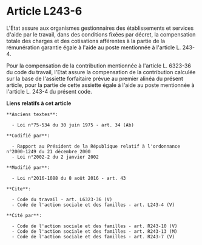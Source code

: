 # Article L243-6

L'Etat assure aux organismes gestionnaires des établissements et services d'aide par le travail, dans des conditions fixées
par décret, la compensation totale des charges et des cotisations afférentes à la partie de la rémunération garantie égale à
l'aide au poste mentionnée à l'article L. 243-4. 

Pour la compensation de la contribution mentionnée à l'article L. 6323-36 du code du travail, l'Etat assure la compensation
de la contribution calculée sur la base de l'assiette forfaitaire prévue au premier alinéa du présent article, pour la partie
de cette assiette égale à l'aide au poste mentionnée à l'article L. 243-4 du présent code.

**Liens relatifs à cet article**

	**Anciens textes**:

	  - Loi n°75-534 du 30 juin 1975 - art. 34 (Ab)

	**Codifié par**:

	  - Rapport au Président de la République relatif à l'ordonnance n°2000-1249 du 21 décembre 2000
	  - Loi n°2002-2 du 2 janvier 2002

	**Modifié par**:

	  - Loi n°2016-1088 du 8 août 2016 - art. 43

	**Cite**:

	  - Code du travail - art. L6323-36 (V)
	  - Code de l'action sociale et des familles - art. L243-4 (V)

	**Cité par**:

	  - Code de l'action sociale et des familles - art. R243-10 (V)
	  - Code de l'action sociale et des familles - art. R243-13 (M)
	  - Code de l'action sociale et des familles - art. R243-7 (V)
